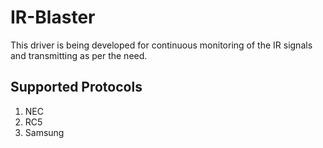 # IR-Blaster
This driver is being developed for continuous monitoring of the IR signals and transmitting as per the need.

## Supported Protocols
1. NEC
2. RC5
3. Samsung
